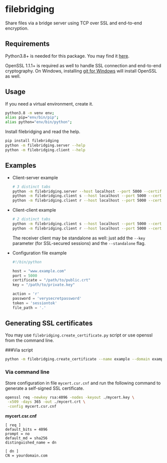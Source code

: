 # filebridging

Share files via a bridge server using TCP over SSL and end-to-end encryption.

## Requirements
Python3.8+ is needed for this package.
You may find it [here](https://www.python.org/downloads/).

OpenSSL 1.1.1+ is required as well to handle SSL connection and end-to-end cryptography.
On Windows, installing [git for Windows](https://gitforwindows.org/) will install OpenSSL as well.

## Usage
If you need a virtual environment, create it.
```bash
python3.8 -m venv env;
alias pip="env/bin/pip";
alias python="env/bin/python";
```

Install filebridging and read the help.
```bash
pip install filebridging
python -m filebridging.server --help
python -m filebridging.client --help
```

## Examples
* Client-server example
    ```bash
    # 3 distinct tabs
    python -m filebridging.server --host localhost --port 5000 --certificate ~/.ssh/server.crt --key ~/.ssh/server.key
    python -m filebridging.client s --host localhost --port 5000 --certificate ~/.ssh/server.crt --token 12345678 --password supersecretpasswordhere --path ~/file_to_send 
    python -m filebridging.client r --host localhost --port 5000 --certificate ~/.ssh/server.crt --token 12345678 --password supersecretpasswordhere --path ~/Downloads 
    ```


* Client-client example
    ```bash
    # 2 distinct tabs
    python -m filebridging.client s --host localhost --port 5000 --certificate ~/.ssh/server.crt --key ~/.ssh/private.key --token 12345678 --password supersecretpasswordhere --path ~/file_to_send --standalone
    python -m filebridging.client r --host localhost --port 5000 --certificate ~/.ssh/server.crt --token 12345678 --password supersecretpasswordhere --path ~/Downloads 
    ```
    The receiver client may be standalone as well: just add the `--key` parameter (for SSL-secured sessions) and the `--standalone` flag. 


* Configuration file example
    ```python
    #!/bin/python
    
    host = "www.example.com"
    port = 5000
    certificate = "/path/to/public.crt"
    key = "/path/to/private.key"
    
    action = 'r'
    password = 'verysecretpassword'
    token = 'sessiontok'
    file_path = '.'
    ```

## Generating SSL certificates

You may use `filebridging.create_certificate.py` script or use openssl from the command line.

###Via script
```bash
python -m filebridging.create_certificate --name example --domain example.com --force
```

### Via command line
Store configuration in file `mycert.csr.cnf` and run the following command to generate a self-signed SSL certificate.
```bash
openssl req -newkey rsa:4096 -nodes -keyout ./mycert.key \
 -x509 -days 365 -out ./mycert.crt \
 -config mycert.csr.cnf
```


**mycert.csr.cnf**
```text
[ req ]
default_bits = 4096
prompt = no
default_md = sha256
distinguished_name = dn

[ dn ]
CN = yourdomain.com
```